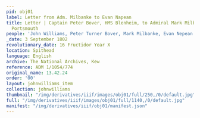 ```yaml
---
pid: obj01
label: Letter from Adm. Milbanke to Evan Napean
title: Letter | Captain Peter Bover, HMS Blenheim, to Admiral Mark Milbanke, Commander-in-Chief
  Portsmouth
people: 'John Williams, Peter Turner Bover, Mark Milbanke, Evan Nepean '
_date: 3 September 1802
revolutionary_date: 16 Fructidor Year X
location: Spithead
language: English
archive: The National Archives, Kew
reference: ADM 1/1054/774
original_name: 13.42.24
order: '00'
layout: johnwilliams_item
collection: johnwilliams
thumbnail: "/img/derivatives/iiif/images/obj01/full/250,/0/default.jpg"
full: "/img/derivatives/iiif/images/obj01/full/1140,/0/default.jpg"
manifest: "/img/derivatives/iiif/obj01/manifest.json"
---
```


